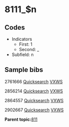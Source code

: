 # 8111\_$n

## Codes

-   Indicators
    -   First: 1
    -   Second: \_
-   Subfield: n

## Sample bibs

2761666 [Quicksearch](https://search.library.yale.edu/catalog/2761666) [VXWS](http://prodorbis.library.yale.edu:7014/vxws/GetHoldingsService?bibId=2761666)

2856214 [Quicksearch](https://search.library.yale.edu/catalog/2856214) [VXWS](http://prodorbis.library.yale.edu:7014/vxws/GetHoldingsService?bibId=2856214)

2864557 [Quicksearch](https://search.library.yale.edu/catalog/2864557) [VXWS](http://prodorbis.library.yale.edu:7014/vxws/GetHoldingsService?bibId=2864557)

2902667 [Quicksearch](https://search.library.yale.edu/catalog/2902667) [VXWS](http://prodorbis.library.yale.edu:7014/vxws/GetHoldingsService?bibId=2902667)

**Parent topic:**[811](../../tags/811/811.md)

